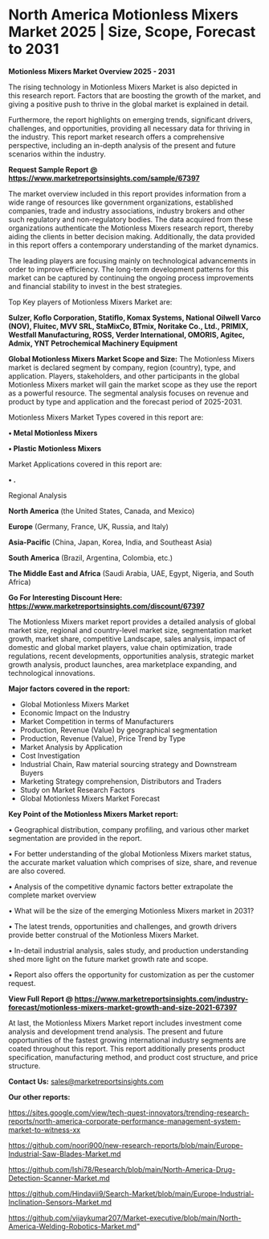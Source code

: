 # North America Motionless Mixers Market 2025 | Size, Scope, Forecast to 2031

<Strong> Motionless Mixers Market Overview 2025 - 2031</strong>

The rising technology in Motionless Mixers Market is also depicted in this research report. Factors that are boosting the growth of the market, and giving a positive push to thrive in the global market is explained in detail.

Furthermore, the report highlights on emerging trends, significant drivers, challenges, and opportunities, providing all necessary data for thriving in the industry. This report market research offers a comprehensive perspective, including an in-depth analysis of the present and future scenarios within the industry.

<strong>Request Sample Report @ <a href=https://www.marketreportsinsights.com/sample/67397>https://www.marketreportsinsights.com/sample/67397</a></strong>

The market overview included in this report provides information from a wide range of resources like government organizations, established companies, trade and industry associations, industry brokers and other such regulatory and non-regulatory bodies. The data acquired from these organizations authenticate the Motionless Mixers research report, thereby aiding the clients in better decision making. Additionally, the data provided in this report offers a contemporary understanding of the market dynamics.

The leading players are focusing mainly on technological advancements in order to improve efficiency. The long-term development patterns for this market can be captured by continuing the ongoing process improvements and financial stability to invest in the best strategies.

Top Key players of Motionless Mixers Market are:

<strong>Sulzer, Koflo Corporation, Statiflo, Komax Systems, National Oilwell Varco (NOV), Fluitec, MVV SRL, StaMixCo, BTmix, Noritake Co., Ltd., PRIMIX, Westfall Manufacturing, ROSS, Verder International, OMORIS, Agitec, Admix, YNT Petrochemical Machinery Equipment</strong>

<strong><b>Global Motionless Mixers Market Scope and Size:</b></strong>
The Motionless Mixers market is declared segment by company, region (country), type, and application. Players, stakeholders, and other participants in the global Motionless Mixers market will gain the market scope as they use the report as a powerful resource. The segmental analysis focuses on revenue and product by type and application and the forecast period of 2025-2031.

Motionless Mixers Market Types covered in this report are:

<strong>• Metal Motionless Mixers

• Plastic Motionless Mixers</strong>

Market Applications covered in this report are:

<strong>• .</strong> 

Regional Analysis

<strong>North America</strong> (the United States, Canada, and Mexico)

<strong>Europe</strong> (Germany, France, UK, Russia, and Italy)

<strong>Asia-Pacific</strong> (China, Japan, Korea, India, and Southeast Asia)

<strong>South America</strong> (Brazil, Argentina, Colombia, etc.)

<strong>The Middle East and Africa</strong> (Saudi Arabia, UAE, Egypt, Nigeria, and South Africa)

<strong>Go For Interesting Discount Here: <a href=https://www.marketreportsinsights.com/discount/67397>https://www.marketreportsinsights.com/discount/67397</a></strong>

The Motionless Mixers market report provides a detailed analysis of global market size, regional and country-level market size, segmentation market growth, market share, competitive Landscape, sales analysis, impact of domestic and global market players, value chain optimization, trade regulations, recent developments, opportunities analysis, strategic market growth analysis, product launches, area marketplace expanding, and technological innovations.

<strong><b>Major factors covered in the report:</b></strong>
<ul>
  <li>Global Motionless Mixers Market </li>
  <li>Economic Impact on the Industry</li>
  <li>Market Competition in terms of Manufacturers</li>
  <li>Production, Revenue (Value) by geographical segmentation</li>
  <li>Production, Revenue (Value), Price Trend by Type</li>
  <li>Market Analysis by Application</li>
  <li>Cost Investigation</li>
  <li>Industrial Chain, Raw material sourcing strategy and Downstream Buyers</li>
  <li>Marketing Strategy comprehension, Distributors and Traders</li>
  <li>Study on Market Research Factors</li>
  <li>Global Motionless Mixers Market Forecast</li>
</ul>

<strong><b>Key Point of the Motionless Mixers Market report:</b></strong>

• Geographical distribution, company profiling, and various other market segmentation are provided in the report.

• For better understanding of the global Motionless Mixers market status, the accurate market valuation which comprises of size, share, and revenue are also covered.

• Analysis of the competitive dynamic factors better extrapolate the complete market overview

• What will be the size of the emerging Motionless Mixers market in 2031?

• The latest trends, opportunities and challenges, and growth drivers provide better construal of the Motionless Mixers Market.

• In-detail industrial analysis, sales study, and production understanding shed more light on the future market growth rate and scope.

• Report also offers the opportunity for customization as per the customer request.

<strong><b>View Full Report @ <a href=https://www.marketreportsinsights.com/industry-forecast/motionless-mixers-market-growth-and-size-2021-67397>https://www.marketreportsinsights.com/industry-forecast/motionless-mixers-market-growth-and-size-2021-67397</a></b></strong>


At last, the Motionless Mixers Market report includes investment come analysis and development trend analysis. The present and future opportunities of the fastest growing international industry segments are coated throughout this report. This report additionally presents product specification, manufacturing method, and product cost structure, and price structure.

<strong>Contact Us:</strong>
sales@marketreportsinsights.com

<strong>Our other reports:</strong>

<a href=https://sites.google.com/view/tech-quest-innovators/trending-research-reports/north-america-corporate-performance-management-system-market-to-witness-xx>https://sites.google.com/view/tech-quest-innovators/trending-research-reports/north-america-corporate-performance-management-system-market-to-witness-xx</a>

<a href=https://github.com/noori900/new-research-reports/blob/main/Europe-Industrial-Saw-Blades-Market.md>https://github.com/noori900/new-research-reports/blob/main/Europe-Industrial-Saw-Blades-Market.md</a>

<a href=https://github.com/Ishi78/Research/blob/main/North-America-Drug-Detection-Scanner-Market.md>https://github.com/Ishi78/Research/blob/main/North-America-Drug-Detection-Scanner-Market.md</a>

<a href=https://github.com/Hindavii9/Search-Market/blob/main/Europe-Industrial-Inclination-Sensors-Market.md>https://github.com/Hindavii9/Search-Market/blob/main/Europe-Industrial-Inclination-Sensors-Market.md</a>

<a href=https://github.com/vijaykumar207/Market-executive/blob/main/North-America-Welding-Robotics-Market.md>https://github.com/vijaykumar207/Market-executive/blob/main/North-America-Welding-Robotics-Market.md</a>"
